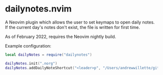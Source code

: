 # dailynotes.nvim

A Neovim plugin which allows the user to set keymaps to open daily notes. If the current day's notes don't exist, the file is written for first time.

As of February 2022, requires the Neovim nightly build.

Example configuration:

```lua
local dailyNotes = require("dailynotes")

dailyNotes.init(".norg")
dailyNotes.addDailyNoteShortcut("<leader>p", "/Users/andrewwillette/git/manual/general_notes/daily")
```
